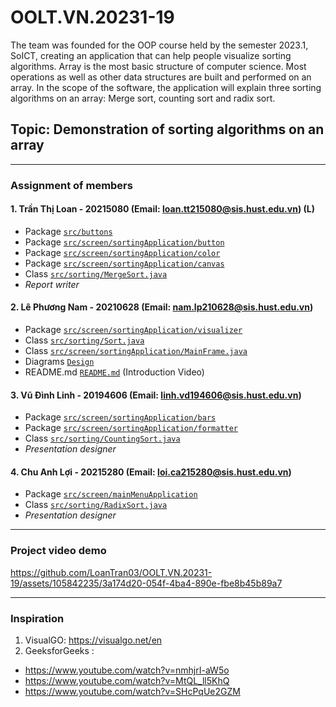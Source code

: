 # OOLT.VN.20231-19
The team was founded for the OOP course held by the semester 2023.1, SoICT, creating an application that can help people visualize sorting algorithms. Array is the most basic structure of computer science. Most operations as well as other data structures are built and performed on an
array. In the scope of the software, the application will explain three sorting algorithms on an array: Merge sort, counting sort and radix sort.

## Topic: Demonstration of sorting algorithms on an array
---

### Assignment of members

#### 1. Trần Thị Loan - 20215080 (Email: loan.tt215080@sis.hust.edu.vn) (L)
- Package [`src/buttons`](https://github.com/LoanTran03/OOLT.VN.20231-19/tree/master/SortingVisualizer/src/buttons)
- Package [`src/screen/sortingApplication/button`](https://github.com/LoanTran03/OOLT.VN.20231-19/tree/master/SortingVisualizer/src/screen/sortingApplication/button)
- Package [`src/screen/sortingApplication/color`](https://github.com/LoanTran03/OOLT.VN.20231-19/tree/master/SortingVisualizer/src/screen/sortingApplication/color)
- Package [`src/screen/sortingApplication/canvas`](https://github.com/LoanTran03/OOLT.VN.20231-19/tree/master/SortingVisualizer/src/screen/sortingApplication/canvas)
- Class [`src/sorting/MergeSort.java`](https://github.com/LoanTran03/OOLT.VN.20231-19/blob/master/SortingVisualizer/src/sorting/MergeSort.java)
- *Report writer*

#### 2. Lê Phương Nam - 20210628 (Email: nam.lp210628@sis.hust.edu.vn)
- Package [`src/screen/sortingApplication/visualizer`](https://github.com/LoanTran03/OOLT.VN.20231-19/tree/master/SortingVisualizer/src/screen/sortingApplication/visualizer)
- Class [`src/sorting/Sort.java`](https://github.com/LoanTran03/OOLT.VN.20231-19/blob/master/SortingVisualizer/src/sorting/Sort.java)
- Class [`src/screen/sortingApplication/MainFrame.java`](https://github.com/LoanTran03/OOLT.VN.20231-19/blob/master/SortingVisualizer/src/screen/sortingApplication/MainFrame.java)
- Diagrams [`Design`](https://github.com/LoanTran03/OOLT.VN.20231-19/tree/master/SortingVisualizer/Design)
- README.md [`README.md`](https://github.com/LoanTran03/OOLT.VN.20231-19/blob/master/README.md) (Introduction Video)

#### 3. Vũ Đình Linh - 20194606 (Email: linh.vd194606@sis.hust.edu.vn)
- Package [`src/screen/sortingApplication/bars`](https://github.com/LoanTran03/OOLT.VN.20231-19/tree/master/SortingVisualizer/src/screen/sortingApplication/bars)
- Package [`src/screen/sortingApplication/formatter`](https://github.com/LoanTran03/OOLT.VN.20231-19/tree/master/SortingVisualizer/src/screen/sortingApplication/formatter)
- Class [`src/sorting/CountingSort.java`](https://github.com/LoanTran03/OOLT.VN.20231-19/blob/master/SortingVisualizer/src/sorting/CountingSort.java)
- *Presentation designer*

#### 4. Chu Anh Lợi - 20215280 (Email: loi.ca215280@sis.hust.edu.vn)
- Package [`src/screen/mainMenuApplication`](https://github.com/LoanTran03/OOLT.VN.20231-19/tree/master/SortingVisualizer/src/screen/mainMenuApplication)
- Class [`src/sorting/RadixSort.java`](https://github.com/LoanTran03/OOLT.VN.20231-19/blob/master/SortingVisualizer/src/sorting/RadixSort.java)
- *Presentation designer*

---

### Project video demo

https://github.com/LoanTran03/OOLT.VN.20231-19/assets/105842235/3a174d20-054f-4ba4-890e-fbe8b45b89a7

---

### Inspiration
1. VisualGO: https://visualgo.net/en
2. GeeksforGeeks :
+ https://www.youtube.com/watch?v=nmhjrI-aW5o
+ https://www.youtube.com/watch?v=MtQL_ll5KhQ
+ https://www.youtube.com/watch?v=SHcPqUe2GZM



